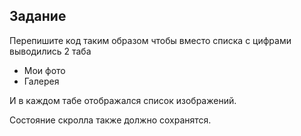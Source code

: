 ## Задание

Перепишите код таким образом чтобы вместо списка с цифрами выводились 2 таба

- Мои фото
- Галерея

И в каждом табе отображался список изображений.

Состояние скролла также должно сохранятся.
